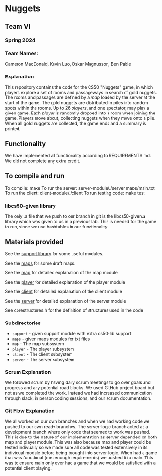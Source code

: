 # Nuggets
## Team VI 
### Spring 2024

### Team Names:
Cameron MacDonald, Kevin Luo, Oskar Magnusson, Ben Pable

### Explanation
This repository contains the code for the CS50 "Nuggets" game, in which players explore a set of rooms and passageways in search of gold nuggets.
The rooms and passages are defined by a *map* loaded by the server at the start of the game.
The gold nuggets are distributed in piles into random spots within the rooms.
Up to 26 *players*, and one spectator, may play a given game.
Each *player* is randomly dropped into a room when joining the game.
Players move about, collecting nuggets when they move onto a pile.
When all gold nuggets are collected, the game ends and a summary is printed.

## Functionality
We have implemented all functionality according to REQUIREMENTS.md.
We did not complete any extra credit.

## To compile and run
To compile: make
To run the server: server-module/./server maps/main.txt <seed>
To run the client: client-module/./client <server> <port> <name>
To run testing code: make test

### libcs50-given library
The only .a file that we push to our branch in git is the libcs50-given.a library which was given to us in a previous lab. This is needed for the game to run, since we use hashtables in our functionality.

## Materials provided

See the [support library](support/README.md) for some useful modules.

See the [maps](maps/README.md) for some draft maps.

See the [map](map/README.md) for detailed explanation of the map module

See the [player](player/README.md) for detailed explanation of the player module

See the [client](client-module/README.md) for detailed explanation of the client module

See the [server](server-module/README.md) for detailed explanation of the server module

See corestructures.h for the definition of structures used in the code

### Subdirectories
* `support` - given support module with extra cs50-lib support
* `maps` - given maps modules for txt files
* `map` - The map subsystem
* `player` - The player subsystem
* `client` - The client subsystem
* `server` - The server subsystem

### Scrum Explanation
We followed scrum by having daily scrum meetings to go over goals and progress and any potential road blocks. We used GitHub project board but not as we completed the work. Instead we had increased communication through slack, in person coding sessions, and our scrum documentation. 

### Git Flow Explanation 
We all worked on our own branches and when we had working code we pushed to our own ready branches. The server-logic branch acted as a development branch where only code that seemed to work was pushed. This is due to the nature of our implementation as server depended on both map and player module. This was also because map and player could be tested indivually so we made sure all code was tested extensively in its individual module before being brought into server-logic. When had a game that was functional (met enough requirements) we pushed it to main. This was to ensure main only ever had a game that we would be satisfied with a potential client playing. 
